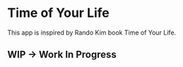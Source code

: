 # Time of Your Life
This app is inspired by Rando Kim book Time of Your Life.

## WIP -> Work In Progress
